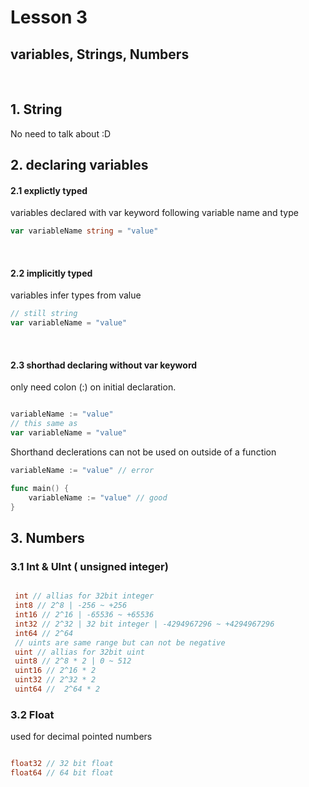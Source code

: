 # Lesson 3

## variables, Strings, Numbers

&nbsp;

## 1. String

No need to talk about :D
&nbsp;

## 2. declaring variables

#### 2.1 explictly typed

variables declared with var keyword following variable name and type

```go
var variableName string = "value"
```

&nbsp;

#### 2.2 implicitly typed

variables infer types from value

```go
// still string
var variableName = "value"
```

&nbsp;

#### 2.3 shorthad declaring without var keyword

only need colon (:) on initial declaration.

```go

variableName := "value"
// this same as
var variableName = "value"
```

Shorthand declerations can not be used on outside of a function

```go
variableName := "value" // error

func main() {
    variableName := "value" // good
}

```

## 3. Numbers

### 3.1 Int & UInt ( unsigned integer)

```go

 int // allias for 32bit integer
 int8 // 2^8 | -256 ~ +256
 int16 // 2^16 | -65536 ~ +65536
 int32 // 2^32 | 32 bit integer | -4294967296 ~ +4294967296
 int64 // 2^64
 // uints are same range but can not be negative
 uint // allias for 32bit uint
 uint8 // 2^8 * 2 | 0 ~ 512
 uint16 // 2^16 * 2
 uint32 // 2^32 * 2
 uint64 //  2^64 * 2
```

### 3.2 Float

used for decimal pointed numbers

```go

float32 // 32 bit float
float64 // 64 bit float
```
